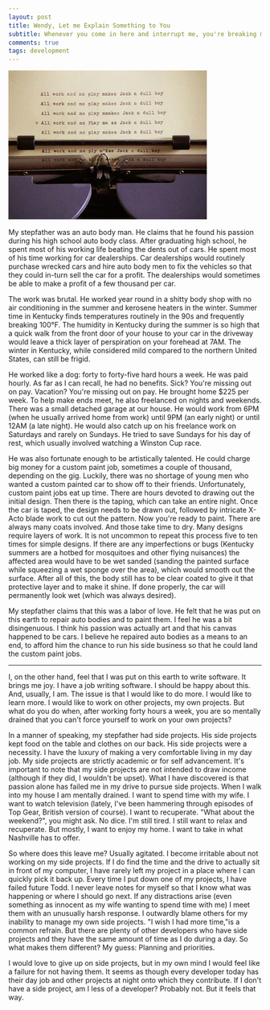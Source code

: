 ```yaml
---
layout: post
title: Wendy, Let me Explain Something to You
subtitle: Whenever you come in here and interrupt me, you're breaking my concentration. You're distracting me. And it will then take me time to get back to where I was. You understand?
comments: true
tags: development
---
```


![The Shining](/images/shining.jpg "The Shining")

My stepfather was an auto body man. He claims that he found his passion during his high school auto body class. After graduating high school, he spent most of his working life beating the dents out of cars. He spent most of his time working for car dealerships. Car dealerships would routinely purchase wrecked cars and hire auto body men to fix the vehicles so that they could in-turn sell the car for a profit. The dealerships would sometimes be able to make a profit of a few thousand per car.

The work was brutal. He worked year round in a shitty body shop with no air conditioning in the summer and kerosene heaters in the winter. Summer time in Kentucky finds temperatures routinely in the 90s and frequently breaking 100°F. The humidity in Kentucky during the summer is so high that a quick walk from the front door of your house to your car in the driveway would leave a thick layer of perspiration on your forehead at 7AM. The winter in Kentucky, while considered mild compared to the northern United States, can still be frigid.

He worked like a dog: forty to forty-five hard hours a week. He was paid hourly. As far as I can recall, he had no benefits. Sick? You're missing out on pay. Vacation? You're missing out on pay. He brought home $225 per week. To help make ends meet, he also freelanced on nights and weekends. There was a small detached garage at our house. He would work from 6PM (when he usually arrived home from work) until 9PM (an early night) or until 12AM (a late night). He would also catch up on his freelance work on Saturdays and rarely on Sundays. He tried to save Sundays for his day of rest, which usually involved watching a Winston Cup race.

 He was also fortunate enough to be artistically talented. He could charge big money for a custom paint job, sometimes a couple of thousand, depending on the gig. Luckily, there was no shortage of young men who wanted a custom painted car to show off to their friends. Unfortunately, custom paint jobs eat up time. There are hours devoted to drawing out the initial design. Then there is the taping, which can take an entire night. Once the car is taped, the design needs to be drawn out, followed by intricate X-Acto blade work to cut out the pattern. Now you're ready to paint. There are always many coats involved. And those take time to dry. Many designs require layers of work. It is not uncommon to repeat this process five to ten times for simple designs. If there are any imperfections or bugs (Kentucky summers are a hotbed for mosquitoes and other flying nuisances) the affected area would have to be wet sanded (sanding the painted surface while squeezing a wet sponge over the area), which would smooth out the surface. After all of this, the body still has to be clear coated to give it that protective layer and to make it shine. If done properly, the car will permanently look wet (which was always desired).

My stepfather claims that this was a labor of love. He felt that he was put on this earth to repair auto bodies and to paint them. I feel he was a bit disingenuous. I think his passion was actually art and that his canvas happened to be cars. I believe he repaired auto bodies as a means to an end, to afford him the chance to run his side business so that he could land the custom paint jobs.

***

I, on the other hand, feel that I was put on this earth to write software. It brings me joy. I have a job writing software. I should be happy about this. And, usually, I am. The issue is that I would like to do more. I would like to learn more. I would like to work on other projects, my own projects. But what do you do when, after working forty hours a week, you are so mentally drained that you can't force yourself to work on your own projects?

In a manner of speaking, my stepfather had side projects. His side projects kept food on the table and clothes on our back. His side projects were a necessity. I have the luxury of making a very comfortable living in my day job. My side projects are strictly academic or for self advancement. It's important to note that my side projects are not intended to draw income (although if they did, I wouldn't be upset). What I have discovered is that passion alone has failed me in my drive to pursue side projects. When I walk into my house I am mentally drained. I want to spend time with my wife. I want to watch television (lately, I've been hammering through episodes of Top Gear, British version of course). I want to recuperate. "What about the weekend?", you might ask. No dice. I'm still tired. I still want to relax and recuperate. But mostly, I want to enjoy my home. I want to take in what Nashville has to offer.

So where does this leave me? Usually agitated. I become irritable about not working on my side projects. If I do find the time and the drive to actually sit in front of my computer, I have rarely left my project in a place where I can quickly pick it back up. Every time I put down one of my projects, I have failed future Todd. I never leave notes for myself so that I know what was happening or where I should go next. If any distractions arise (even something as innocent as my wife wanting to spend time with me) I meet them with an unusually harsh response. I outwardly blame others for my inability to manage my own side projects. "I wish I had more time,"is a common refrain. But there are plenty of other developers who have side projects and they have the same amount of time as I do during a day. So what makes them different? My guess: Planning and priorities.

I would love to give up on side projects, but in my own mind I would feel like a failure for not having them. It seems as though every developer today has their day job and other projects at night onto which they contribute. If I don't have a side project, am I less of a developer? Probably not. But it feels that way.